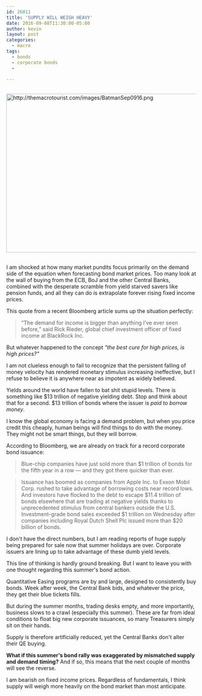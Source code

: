 ```yaml
---
id: 26011
title: 'SUPPLY WILL WEIGH HEAVY'
date: 2016-09-08T11:30:00-05:00
author: kevin
layout: post
categories:
  - macro
tags:
  - bonds
  - corporate bonds
  - 
   
---
```

<a href="http://themacrotourist.com/images/BatmanSep0916.png"><img src="http://themacrotourist.com/images/BatmanSep0916.png" alt="http://themacrotourist.com/images/BatmanSep0916.png" width="750" height="420" style="margin:30px auto;display:block;"></a>

I am shocked at how many market pundits focus primarily on the demand side of the equation when forecasting bond market prices.  Too many look at the wall of buying from the ECB, BoJ and the other Central Banks, combined with the desperate scramble from yield starved savers like pension funds, and all they can do is extrapolate forever rising fixed income prices.  

This quote from a recent Bloomberg article sums up the situation perfectly:

>“The demand for income is bigger than anything I’ve ever seen before,” said Rick Rieder, global chief investment officer of fixed income at BlackRock Inc.

But whatever happened to the concept *"the best cure for high prices, is high prices?"*

I am not clueless enough to fail to recognize that the persistent falling of money velocity has rendered monetary stimulus increasing ineffective, but I refuse to believe it is anywhere near as impotent as widely believed.

Yields around the world have fallen to bat shit stupid levels.  There is something like $13 trillion of negative yielding debt.  Stop and think about that for a second.  $13 trillion of bonds where the issuer is *paid to borrow money*.  

I know the global economy is facing a demand problem, but when you price credit this cheaply, human beings will find things to do with the money.  They might not be smart things, but they will borrow.  

According to Bloomberg, we are already on track for a record corporate bond issuance:

>Blue-chip companies have just sold more than $1 trillion of bonds for the fifth year in a row — and they got there quicker than ever.

>Issuance has boomed as companies from Apple Inc. to Exxon Mobil Corp. rushed to take advantage of borrowing costs near record lows. And investors have flocked to the debt to escape $11.4 trillion of bonds elsewhere that are trading at negative yields thanks to unprecedented stimulus from central bankers outside the U.S. Investment-grade bond sales exceeded $1 trillion on Wednesday after companies including Royal Dutch Shell Plc issued more than $20 billion of bonds. 

I don't have the direct numbers, but I am reading reports of huge supply being prepared for sale now that summer holidays are over.  Corporate issuers are lining up to take advantage of these dumb yield levels.

This line of thinking is hardly ground breaking.  But I want to leave you with one thought regarding this summer's bond action.

Quantitative Easing programs are by and large, designed to consistently buy bonds.  Week after week, the Central Bank bids, and whatever the price, they get their blue tickets fills. 

But during the summer months, trading desks empty, and more importantly, business slows to a crawl (especially this summer).  These are far from ideal conditions to float big new corporate issuances, so many Treasurers simply sit on their hands.  

Supply is therefore artificially reduced, yet the Central Banks don't alter their QE buying.

**What if this summer's bond rally was exaggerated by mismatched supply and demand timing?**  And if so, this means that the next couple of months will see the reverse.  

I am bearish on fixed income prices.  Regardless of fundamentals, I think supply will weigh more heavily on the bond market than most anticipate.  

